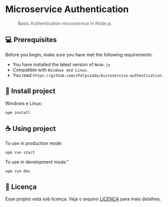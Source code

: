 # Microservice Authentication

> Basic Authentication microservice in Node.js

## 💻 Prerequisites

Before you begin, make sure you have met the following requirements:

-   You have installed the latest version of `Node.js`
-   Compatible with `Windows and Linux`.
-   You read `https://github.com/zFelpszada/microservice-authentication`.

## 🚀 Install project

Windows e Linux:

```
npm install
```

## ☕ Using project

To use in production mode:

```
npm run start
```

To use in development mode."

```
npm run dev
```

## 📝 Licença

Esse projeto está sob licença. Veja o arquivo [LICENÇA](LICENSE.md) para mais detalhes.
